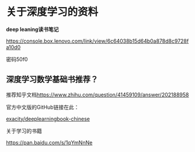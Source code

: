 
# 关于深度学习的资料

**deep leaning读书笔记**

<https://console.box.lenovo.com/link/view/6c64038b15d64b0a878d8c9728fa10d0>

密码50f0

## 深度学习数学基础书推荐？

推荐知乎文档<https://www.zhihu.com/question/41459109/answer/202188958>

官方中文版的GitHub链接在此：

[exacity/deeplearningbook-chinese](https://github.com/exacity/deeplearningbook-chinese)

关于学习的书籍

https://pan.baidu.com/s/1qYmNnNe
